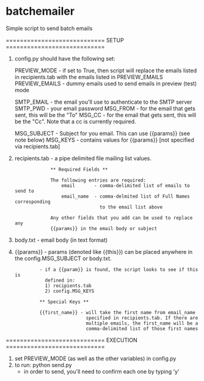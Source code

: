 batchemailer
============

Simple script to send batch emails

============================ SETUP ============================

1) config.py should have the following set:

	PREVIEW_MODE 	- if set to True, then script will replace the emails listed in
					  recipients.tab with the emails listed in PREVIEW_EMAILS
	PREVIEW_EMAILS	- dummy emails used to send emails in preview (test) mode

	SMTP_EMAIL	 	- the email you'll use to authenticate to the SMTP server
	SMTP_PWD	 	- your email password
	MSG_FROM	 	- for the email that gets sent, this will be the "To"
	MSG_CC			- for the email that gets sent, this will be the "Cc". Note that a
					  cc is currently required.

	MSG_SUBJECT 	- Subject for you email. This can use {{params}} (see note below)
	MSG_KEYS		- contains values for {{params}} [not specified via recipients.tab]

2) recipients.tab 	- a pipe delimited file mailing list values.
					
					** Required Fields **

					The following entries are required:
						email 		- comma-delimited list of emails to send to
						email_name 	- comma-delmited list of Full Names corresponding 
									  to the email list above

					Any other fields that you add can be used to replace any
					{{params}} in the email body or subject

3) body.txt - email body (in text format)

4) {{params}}	- params (denoted like {{this}}) can be placed anywhere in
				  the config.MSG_SUBJECT or body.txt.

				- if a {{param}} is found, the script looks to see if this is
				  defined in:
				  1) recipients.tab
				  2) config.MSG_KEYS

				** Special Keys **

				{{first_name}} - will take the first name from email_name
								 specified in recipients.tab. If there are 
								 multiple emails, the first_name will be a 
								 comma-delimited list of those first names

============================ EXECUTION ============================

1) set PREVIEW_MODE (as well as the other variables) in config.py
2) to run: python send.py
	- in order to send, you'll need to confirm each one by typing 'y'
